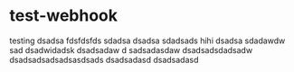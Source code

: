# test-webhook
testing
dsadsa
fdsfdsfds
sdadsa
dsadsa
sdadsads
hihi
dsadsa
sdadawdw
sad
dsadwidadsk
dsadsadaw
d
sadsadasdaw
dsadsadsdadsadw
dsadsadsadsadsasdsads
dsadsadasd
dsadsadasd
